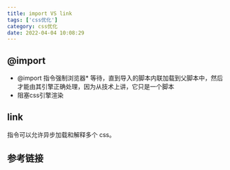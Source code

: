 ```yaml
---
title: import VS link
tags: ['css优化']
category: css优化
date: 2022-04-04 10:08:29
---
```


## @import
- @import 指令强制浏览器* 等待，直到导入的脚本内联加载到父脚本中，然后才能由其引擎正确处理，因为从技术上讲，它只是一个脚本
- 阻塞css引擎渲染

## link
<link> 指令可以允许异步加载和解释多个 css。

## 参考链接 




